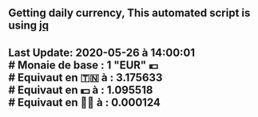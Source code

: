 ## Getting daily currency, This automated script is using [jq](https://stedolan.github.io/jq/)
## Last Update:  2020-05-26 à 14:00:01 </br># Monaie de base : 1 "EUR" 💶 </br> # Equivaut en 🇹🇳 à :  3.175633 </br> # Equivaut en 💵 à : 1.095518</br> # Equivaut en 🐱‍💻 à :  0.000124
